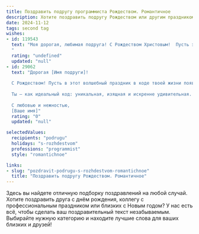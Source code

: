 ```yaml
---
title: Поздравить подругу программиста Рождеством. Романтичное
description: Хотите поздравить подругу Рождеством или другим праздником? Наш ИИ создаст незабываемое поздравление, а вы обязательно выделитесь среди других.  
date: 2024-11-12
tags: second tag
wishes:
- id: 119543
  text: "Моя дорогая, любимая подруга! С Рождеством Христовым!  Пусть эта волшебная ночь наполнит твою жизнь светом, теплом и радостью, а звезды на небе засияют так же ярко, как твои глаза, полные программистского гения и нежной женственности.  Пусть все твои мечты, как идеально выстроенный алгоритм, приведут к счастью, любви и успеху.  Я желаю тебе в этом году чуда, настоящего рождественского чуда, которое согреет твоё сердце и подарит незабываемые мгновения.  Целую крепко!
  "
  rating: "undefined"
  updated: "null"
- id: 29062
  text: "Дорогая [Имя подруги]!
  
  С Рождеством! Пусть в этот волшебный праздник в коде твоей жизни появится строка счастья, а каждое мгновение будет как удачный запуск программы. Пусть алгоритмы любви и вдохновения никогда не покидают тебя, а все мечты компилируются в реальность.
  
  Ты — как идеальный код: уникальная, изящная и искренне удивительная. Желаю тебе ярких моментов, теплых встреч и создания собственных шедевров в этом безграничном мире!
  
  С любовью и нежностью,
  [Ваше имя]"
  rating: "0"
  updated: "null"

selectedValues:
  recipients: "podrugu"
  holidays: "s-rozhdestvom"
  professions: "programmist"
  style: "romantichnoe"

links:
- slug: "pozdravit-podrugu-s-rozhdestvom-romantichnoe"
  title: "Поздравить подругу Рождеством. Романтичное"
---
```


Здесь вы найдете отличную подборку поздравлений на любой случай. 
Хотите поздравить друга с днём рождения, коллегу с профессиональным праздником или близких с Новым годом? У нас есть всё, чтобы сделать ваш поздравительный текст незабываемым. Выбирайте нужную категорию и находите лучшие слова для ваших близких и друзей!
